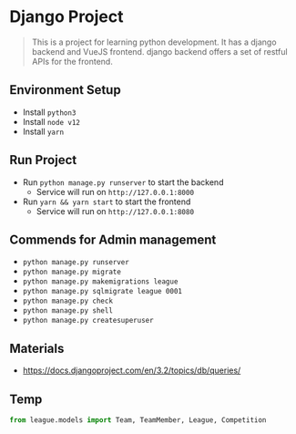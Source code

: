 # Django Project
> This is a project for learning python development. It has a django backend
> and VueJS frontend. django backend offers a set of restful APIs for the frontend.

## Environment Setup

- Install `python3`
- Install `node v12`
- Install `yarn`

## Run Project

- Run `python manage.py runserver` to start the backend
    - Service will run on `http://127.0.0.1:8000`
- Run `yarn && yarn start` to start the frontend
    - Service will run on `http://127.0.0.1:8080`

## Commends for Admin management
- `python manage.py runserver`
- `python manage.py migrate`
- `python manage.py makemigrations league`
- `python manage.py sqlmigrate league 0001`
- `python manage.py check`
- `python manage.py shell`
- `python manage.py createsuperuser`

## Materials
- https://docs.djangoproject.com/en/3.2/topics/db/queries/

## Temp
```python
from league.models import Team, TeamMember, League, Competition
```
